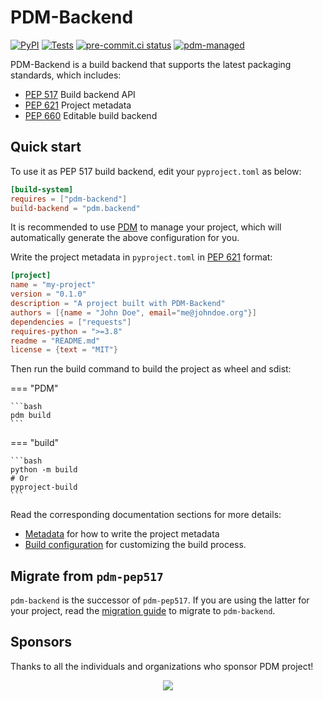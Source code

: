 # PDM-Backend

[![PyPI](https://img.shields.io/pypi/v/pdm-backend?label=PyPI)](https://pypi.org/project/pdm-backend)
[![Tests](https://github.com/pdm-project/pdm-backend/actions/workflows/ci.yml/badge.svg)](https://github.com/pdm-project/pdm-backend/actions/workflows/ci.yml)
[![pre-commit.ci status](https://results.pre-commit.ci/badge/github/pdm-project/pdm-backend/main.svg)](https://results.pre-commit.ci/latest/github/pdm-project/pdm-backend/main)
[![pdm-managed](https://img.shields.io/badge/pdm-managed-blueviolet)](https://pdm.fming.dev)

PDM-Backend is a build backend that supports the latest packaging standards, which includes:

- [PEP 517] Build backend API
- [PEP 621] Project metadata
- [PEP 660] Editable build backend

[PEP 517]: https://www.python.org/dev/peps/pep-0517/
[PEP 621]: https://www.python.org/dev/peps/pep-0621/
[PEP 660]: https://www.python.org/dev/peps/pep-0660/

## Quick start

To use it as PEP 517 build backend, edit your `pyproject.toml` as below:

```toml
[build-system]
requires = ["pdm-backend"]
build-backend = "pdm.backend"
```

It is recommended to use [PDM] to manage your project, which will automatically generate the above configuration for you.

[PDM]: https://pdm.fming.dev

Write the project metadata in `pyproject.toml` in [PEP 621] format:

```toml
[project]
name = "my-project"
version = "0.1.0"
description = "A project built with PDM-Backend"
authors = [{name = "John Doe", email="me@johndoe.org"}]
dependencies = ["requests"]
requires-python = ">=3.8"
readme = "README.md"
license = {text = "MIT"}
```

Then run the build command to build the project as wheel and sdist:

=== "PDM"

    ```bash
    pdm build
    ```

=== "build"

    ```bash
    python -m build
    # Or
    pyproject-build
    ```

Read the corresponding documentation sections for more details:

- [Metadata](./metadata.md) for how to write the project metadata
- [Build configuration](./build_config.md) for customizing the build process.

## Migrate from `pdm-pep517`

`pdm-backend` is the successor of `pdm-pep517`. If you are using the latter for your project, read the [migration guide](./migration.md) to migrate to `pdm-backend`.

## Sponsors

Thanks to all the individuals and organizations who sponsor PDM project!

<p align="center">
    <a href="https://cdn.jsdelivr.net/gh/pdm-project/sponsors/sponsors.svg">
        <img src="https://cdn.jsdelivr.net/gh/pdm-project/sponsors/sponsors.svg"/>
    </a>
</p>
